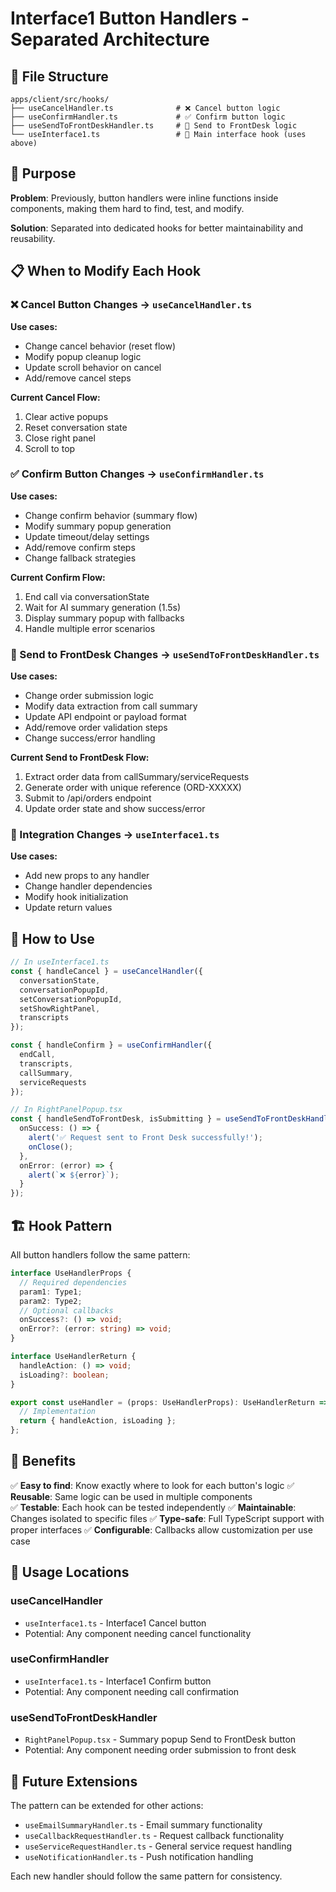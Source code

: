 # Interface1 Button Handlers - Separated Architecture

## 📂 File Structure

```
apps/client/src/hooks/
├── useCancelHandler.ts              # ❌ Cancel button logic
├── useConfirmHandler.ts             # ✅ Confirm button logic  
├── useSendToFrontDeskHandler.ts     # 🏨 Send to FrontDesk logic  
└── useInterface1.ts                 # 🎯 Main interface hook (uses above)
```

## 🎯 Purpose

**Problem**: Previously, button handlers were inline functions inside components, making them hard to find, test, and modify.

**Solution**: Separated into dedicated hooks for better maintainability and reusability.

## 📋 When to Modify Each Hook

### ❌ Cancel Button Changes → `useCancelHandler.ts`
**Use cases:**
- Change cancel behavior (reset flow)
- Modify popup cleanup logic
- Update scroll behavior on cancel
- Add/remove cancel steps

**Current Cancel Flow:**
1. Clear active popups
2. Reset conversation state  
3. Close right panel
4. Scroll to top

### ✅ Confirm Button Changes → `useConfirmHandler.ts` 
**Use cases:**
- Change confirm behavior (summary flow)
- Modify summary popup generation
- Update timeout/delay settings
- Add/remove confirm steps
- Change fallback strategies

**Current Confirm Flow:**
1. End call via conversationState
2. Wait for AI summary generation (1.5s)
3. Display summary popup with fallbacks
4. Handle multiple error scenarios

### 🏨 Send to FrontDesk Changes → `useSendToFrontDeskHandler.ts`
**Use cases:**
- Change order submission logic
- Modify data extraction from call summary
- Update API endpoint or payload format
- Add/remove order validation steps
- Change success/error handling

**Current Send to FrontDesk Flow:**
1. Extract order data from callSummary/serviceRequests
2. Generate order with unique reference (ORD-XXXXX)
3. Submit to /api/orders endpoint
4. Update order state and show success/error

### 🎯 Integration Changes → `useInterface1.ts`
**Use cases:**
- Add new props to any handler
- Change handler dependencies
- Modify hook initialization
- Update return values

## 🔧 How to Use

```typescript
// In useInterface1.ts
const { handleCancel } = useCancelHandler({
  conversationState,
  conversationPopupId,
  setConversationPopupId,
  setShowRightPanel,
  transcripts
});

const { handleConfirm } = useConfirmHandler({
  endCall,
  transcripts,
  callSummary,
  serviceRequests
});

// In RightPanelPopup.tsx
const { handleSendToFrontDesk, isSubmitting } = useSendToFrontDeskHandler({
  onSuccess: () => {
    alert('✅ Request sent to Front Desk successfully!');
    onClose();
  },
  onError: (error) => {
    alert(`❌ ${error}`);
  }
});
```

## 🏗️ Hook Pattern

All button handlers follow the same pattern:

```typescript
interface UseHandlerProps {
  // Required dependencies
  param1: Type1;
  param2: Type2;
  // Optional callbacks
  onSuccess?: () => void;
  onError?: (error: string) => void;
}

interface UseHandlerReturn {
  handleAction: () => void;
  isLoading?: boolean;
}

export const useHandler = (props: UseHandlerProps): UseHandlerReturn => {
  // Implementation
  return { handleAction, isLoading };
};
```

## 🚀 Benefits

✅ **Easy to find**: Know exactly where to look for each button's logic
✅ **Reusable**: Same logic can be used in multiple components  
✅ **Testable**: Each hook can be tested independently
✅ **Maintainable**: Changes isolated to specific files
✅ **Type-safe**: Full TypeScript support with proper interfaces
✅ **Configurable**: Callbacks allow customization per use case

## 📍 Usage Locations

### useCancelHandler
- `useInterface1.ts` - Interface1 Cancel button
- Potential: Any component needing cancel functionality

### useConfirmHandler  
- `useInterface1.ts` - Interface1 Confirm button
- Potential: Any component needing call confirmation

### useSendToFrontDeskHandler
- `RightPanelPopup.tsx` - Summary popup Send to FrontDesk button
- Potential: Any component needing order submission to front desk

## 🔄 Future Extensions

The pattern can be extended for other actions:
- `useEmailSummaryHandler.ts` - Email summary functionality
- `useCallbackRequestHandler.ts` - Request callback functionality  
- `useServiceRequestHandler.ts` - General service request handling
- `useNotificationHandler.ts` - Push notification handling

Each new handler should follow the same pattern for consistency. 